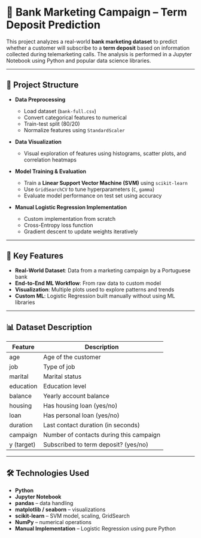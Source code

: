 # 🏦 Bank Marketing Campaign – Term Deposit Prediction

This project analyzes a real-world **bank marketing dataset** to predict whether a customer will subscribe to a **term deposit** based on information collected during telemarketing calls. The analysis is performed in a Jupyter Notebook using Python and popular data science libraries.

---

## 📁 Project Structure

- **Data Preprocessing**  
  - Load dataset (`bank-full.csv`)
  - Convert categorical features to numerical
  - Train-test split (80/20)
  - Normalize features using `StandardScaler`

- **Data Visualization**
  - Visual exploration of features using histograms, scatter plots, and correlation heatmaps

- **Model Training & Evaluation**
  - Train a **Linear Support Vector Machine (SVM)** using `scikit-learn`
  - Use `GridSearchCV` to tune hyperparameters (`C`, `gamma`)
  - Evaluate model performance on test set using accuracy

- **Manual Logistic Regression Implementation**
  - Custom implementation from scratch
  - Cross-Entropy loss function
  - Gradient descent to update weights iteratively

---

## 🧠 Key Features

- **Real-World Dataset**: Data from a marketing campaign by a Portuguese bank
- **End-to-End ML Workflow**: From raw data to custom model
- **Visualization**: Multiple plots used to explore patterns and trends
- **Custom ML**: Logistic Regression built manually without using ML libraries

---

## 📊 Dataset Description

| Feature     | Description                               |
|-------------|-------------------------------------------|
| age         | Age of the customer                       |
| job         | Type of job                               |
| marital     | Marital status                            |
| education   | Education level                           |
| balance     | Yearly account balance                    |
| housing     | Has housing loan (yes/no)                 |
| loan        | Has personal loan (yes/no)                |
| duration    | Last contact duration (in seconds)        |
| campaign    | Number of contacts during this campaign   |
| y (target)  | Subscribed to term deposit? (yes/no)      |

---

## 🛠 Technologies Used

- **Python**
- **Jupyter Notebook**
- **pandas** – data handling
- **matplotlib / seaborn** – visualizations
- **scikit-learn** – SVM model, scaling, GridSearch
- **NumPy** – numerical operations
- **Manual Implementation** – Logistic Regression using pure Python

